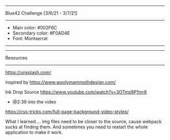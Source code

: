 *************************************

Blue42 Challenge [3/6/21 - 3/7/21]

*************************************
 
- Main color: #002F6C
- Secondary color: #F0AD4E
- Font: Montserrat

**************************************


*********************
Resources
*********************
https://unsplash.com/

inspired by
https://www.woolymammothdesign.com/

Ink Drop Source
https://www.youtube.com/watch?v=3OTms9P1mr8 
 - @2:39 into the video

 https://css-tricks.com/full-page-background-video-styles/



What I learned.... img files need to be closer to the source, cause webpack sucks at finding them. And sometimes you need to restart the whole application to make it work.